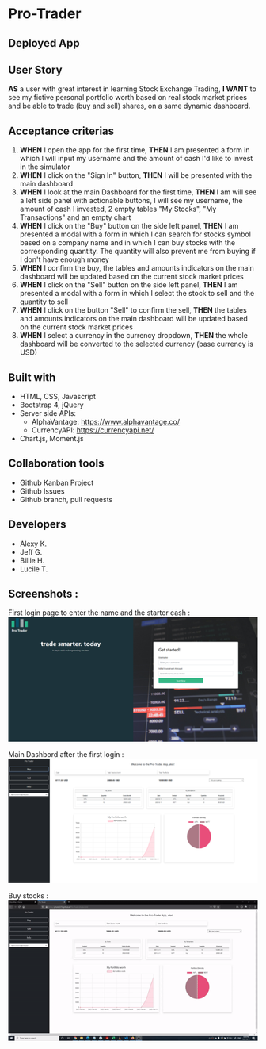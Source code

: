 # Pro-Trader

## Deployed App

## User Story
**AS** a user with great interest in learning Stock Exchange Trading,
**I WANT** to see my fictive personal portfolio worth based on real stock market prices and be able to trade (buy and sell) shares, on a same dynamic dashboard.

## Acceptance criterias
1. **WHEN** I open the app for the first time, **THEN** I am presented a form in which I will input my username and the amount of cash I'd like to invest in the simulator
2. **WHEN** I click on the "Sign In" button, **THEN** I will be presented with the main dashboard
3. **WHEN** I look at the main Dashboard for the first time, **THEN** I am will see a left side panel with actionable buttons, I will see my username, the amount of cash I invested, 2 empty tables "My Stocks", "My Transactions" and an empty chart
4. **WHEN** I click on the "Buy" button on the side left panel, **THEN** I am presented a modal with a form in which I can search for stocks symbol based on a company name and in which I can buy stocks with the corresponding quantity. The quantity will also prevent me from buying if I don't have enough money
5. **WHEN** I confirm the buy, the tables and amounts indicators on the main dashboard will be updated based on the current stock market prices
6. **WHEN** I click on the "Sell" button on the side left panel, **THEN** I am presented a modal with a form in which I select the stock to sell and the quantity to sell
7. **WHEN** I click on the button "Sell" to confirm the sell, **THEN** the tables and amounts indicators on the main dashboard will be updated based on the current stock market prices
8. **WHEN** I select a currency in the currency dropdown, **THEN** the whole dashboard will be converted to the selected currency (base currency is USD)

## Built with
- HTML, CSS, Javascript
- Bootstrap 4, jQuery
- Server side APIs:
    - AlphaVantage: https://www.alphavantage.co/
    - CurrencyAPI: https://currencyapi.net/
- Chart.js, Moment.js

## Collaboration tools
- Github Kanban Project
- Github Issues
- Github branch, pull requests
## Developers
- Alexy K.
- Jeff G.
- Billie H.
- Lucile T.


## Screenshots : 
First login page to enter the name and the starter cash :
![alt text](https://github.com/phonix375/Pro-Trader/blob/main/assets/images/Capture.PNG?raw=true)

Main Dashbord after the first login :
![alt text](https://github.com/phonix375/Pro-Trader/blob/main/assets/images/Capture1.PNG?raw=true)

Buy stocks : 
![alt text](https://github.com/phonix375/Pro-Trader/blob/main/assets/images/Buyfunction.gif?raw=true)
